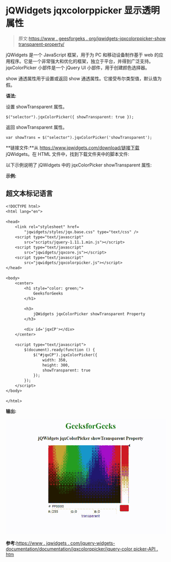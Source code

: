 # jQWidgets jqxcolorppicker 显示透明属性

> 原文:[https://www . geesforgeks . org/jqwidgets-jqxcolorppicker-show transparent-property/](https://www.geeksforgeeks.org/jqwidgets-jqxcolorpicker-showtransparent-property/)

jQWidgets 是一个 JavaScript 框架，用于为 PC 和移动设备制作基于 web 的应用程序。它是一个非常强大和优化的框架，独立于平台，并得到广泛支持。jqxColorPicker 小部件是一个 jQuery UI 小部件，用于创建颜色选择器。

show 通透属性用于设置或返回 show 通透属性。它接受布尔类型值，默认值为假。

**语法:**

设置 showTransparent 属性。

```
$("selector").jqxColorPicker({ showTransparent: true });
```

返回 showTransparent 属性。

```
var showTrans = $("selector").jqxColorPicker('showTransparent');
```

**链接文件:**从 https://www.jqwidgets.com/download/链接下载 jQWidgets。在 HTML 文件中，找到下载文件夹中的脚本文件:

> <link rel="”stylesheet”" href="”jqwidgets/styles/jqx.base.css”" type="”text/css”">

以下示例说明了 jQWidgets 中的 jqxColorPicker showTransparent 属性:

**示例:**

## 超文本标记语言

```
<!DOCTYPE html>
<html lang="en">

<head>
    <link rel="stylesheet" href=
        "jqwidgets/styles/jqx.base.css" type="text/css" />
    <script type="text/javascript" 
        src="scripts/jquery-1.11.1.min.js"></script>
    <script type="text/javascript" 
        src="jqwidgets/jqxcore.js"></script>
    <script type="text/javascript" 
        src="jqwidgets/jqxcolorpicker.js"></script>
</head>

<body>
    <center>
        <h1 style="color: green;">
            GeeksforGeeks
        </h1>

        <h3>
            jQWidgets jqxColorPicker showTransparent Property
        </h3>

        <div id='jqxCP'></div>
    </center>

    <script type="text/javascript">
        $(document).ready(function () {
            $("#jqxCP").jqxColorPicker({ 
                width: 350, 
                height: 300,
                showTransparent: true
            });
        });
    </script>
</body>

</html>
```

**输出:**

![](img/cfaba2ce6500e5bc43c8b74406013c2e.png)

**参考:**[https://www . jqwidgets . com/jquery-widgets-documentation/documentation/jqxcolorppicker/jquery-color picker-API . htm](https://www.jqwidgets.com/jquery-widgets-documentation/documentation/jqxcolorpicker/jquery-colorpicker-api.htm)